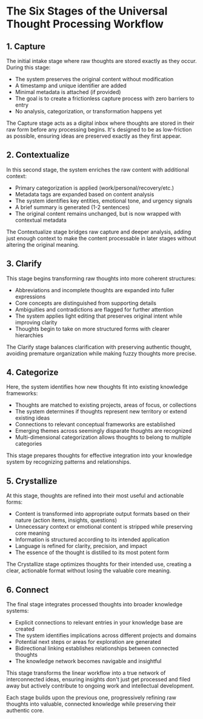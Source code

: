 # The Six Stages of the Universal Thought Processing Workflow

## 1. Capture
The initial intake stage where raw thoughts are stored exactly as they occur. During this stage:
- The system preserves the original content without modification
- A timestamp and unique identifier are added
- Minimal metadata is attached (if provided)
- The goal is to create a frictionless capture process with zero barriers to entry
- No analysis, categorization, or transformation happens yet

The Capture stage acts as a digital inbox where thoughts are stored in their raw form before any processing begins. It's designed to be as low-friction as possible, ensuring ideas are preserved exactly as they first appear.

## 2. Contextualize
In this second stage, the system enriches the raw content with additional context:
- Primary categorization is applied (work/personal/recovery/etc.)
- Metadata tags are expanded based on content analysis
- The system identifies key entities, emotional tone, and urgency signals
- A brief summary is generated (1-2 sentences)
- The original content remains unchanged, but is now wrapped with contextual metadata

The Contextualize stage bridges raw capture and deeper analysis, adding just enough context to make the content processable in later stages without altering the original meaning.

## 3. Clarify
This stage begins transforming raw thoughts into more coherent structures:
- Abbreviations and incomplete thoughts are expanded into fuller expressions
- Core concepts are distinguished from supporting details
- Ambiguities and contradictions are flagged for further attention
- The system applies light editing that preserves original intent while improving clarity
- Thoughts begin to take on more structured forms with clearer hierarchies

The Clarify stage balances clarification with preserving authentic thought, avoiding premature organization while making fuzzy thoughts more precise.

## 4. Categorize
Here, the system identifies how new thoughts fit into existing knowledge frameworks:
- Thoughts are matched to existing projects, areas of focus, or collections
- The system determines if thoughts represent new territory or extend existing ideas
- Connections to relevant conceptual frameworks are established
- Emerging themes across seemingly disparate thoughts are recognized
- Multi-dimensional categorization allows thoughts to belong to multiple categories

This stage prepares thoughts for effective integration into your knowledge system by recognizing patterns and relationships.

## 5. Crystallize
At this stage, thoughts are refined into their most useful and actionable forms:
- Content is transformed into appropriate output formats based on their nature (action items, insights, questions)
- Unnecessary context or emotional content is stripped while preserving core meaning
- Information is structured according to its intended application
- Language is refined for clarity, precision, and impact
- The essence of the thought is distilled to its most potent form

The Crystallize stage optimizes thoughts for their intended use, creating a clear, actionable format without losing the valuable core meaning.

## 6. Connect
The final stage integrates processed thoughts into broader knowledge systems:
- Explicit connections to relevant entries in your knowledge base are created
- The system identifies implications across different projects and domains
- Potential next steps or areas for exploration are generated
- Bidirectional linking establishes relationships between connected thoughts
- The knowledge network becomes navigable and insightful

This stage transforms the linear workflow into a true network of interconnected ideas, ensuring insights don't just get processed and filed away but actively contribute to ongoing work and intellectual development.

Each stage builds upon the previous one, progressively refining raw thoughts into valuable, connected knowledge while preserving their authentic core.